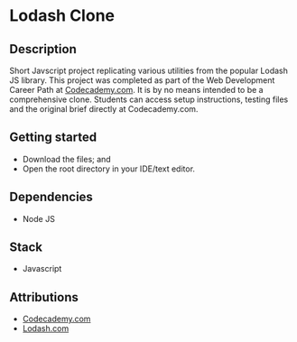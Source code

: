 # Lodash Clone

## Description
Short Javscript project replicating various utilities from the popular Lodash JS library. This project was completed as part of the Web Development Career Path at [Codecademy.com](https://www.codecademy.com/catalog). It is by no means intended to be a comprehensive clone. Students can access setup instructions, testing files and the original brief directly at Codecademy.com.

## Getting started
 * Download the files; and
 * Open the root directory in your IDE/text editor.

## Dependencies
* Node JS

## Stack
* Javascript

## Attributions
* [Codecademy.com](https://www.codecademy.com)
* [Lodash.com](https://lodash.com/)
